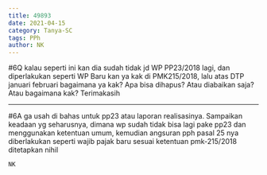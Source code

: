 ```yaml
---
title: 49893
date: 2021-04-15
category: Tanya-SC
tags: PPh
author: NK
---
```


#6Q kalau seperti ini kan dia sudah tidak jd WP PP23/2018 lagi, dan diperlakukan seperti WP Baru kan ya kak di PMK215/2018, lalu atas DTP januari februari bagaimana ya kak? Apa bisa dihapus? Atau diabaikan saja? Atau bagaimana kak? Terimakasih

---

#6A ga usah di bahas untuk pp23 atau laporan realisasinya. Sampaikan keadaan yg seharusnya, dimana wp sudah tidak bisa lagi pake pp23 dan menggunakan ketentuan umum, kemudian angsuran pph pasal 25 nya diberlakukan seperti wajib pajak baru sesuai ketentuan pmk-215/2018 ditetapkan nihil

`NK`
